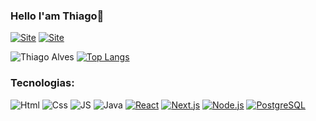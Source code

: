 
### Hello I'am Thiago👋

[![Site](https://img.shields.io/website?label=ThiagoAlves&style=for-the-badge&url=https://visuaplus.com.br/)](https://visuaplus.com.br/)
[![Site](https://img.shields.io/badge/LinkedIn-0077B5?style=for-the-badge&logo=linkedin&logoColor=white)](https://www.linkedin.com/in/thiago-alves0327/)

![Thiago Alves](https://github-readme-stats.vercel.app/api?username=AlvesThiago&show_icons=true&theme=tokyonig)
[![Top Langs](https://github-readme-stats.vercel.app/api/top-langs/?username=AlvesThiago&layout=compact)](https://github.com/anuraghazra/github-readme-stats)


### Tecnologias:



![Html](https://img.shields.io/badge/HTML5-E34F26?style=for-the-badge&logo=html5&logoColor=white)
![Css](https://img.shields.io/badge/CSS3-1572B6?style=for-the-badge&logo=css3&logoColor=white)
![JS](https://img.shields.io/badge/JavaScript-323330?style=for-the-badge&logo=javascript&logoColor=F7DF1E)
![Java](https://img.shields.io/badge/Java-ED8B00?style=for-the-badge&logo=java&logoColor=white)
[![React](https://img.shields.io/badge/React-61DAFB?style=for-the-badge&logo=react&logoColor=white)](https://reactjs.org/)
[![Next.js](https://img.shields.io/badge/Next.js-000000?style=for-the-badge&logo=next.js&logoColor=white)](https://nextjs.org/)
[![Node.js](https://img.shields.io/badge/Node.js-339933?style=for-the-badge&logo=node.js&logoColor=white)](https://nodejs.org/)
[![PostgreSQL](https://img.shields.io/badge/PostgreSQL-336791?style=for-the-badge&logo=postgresql&logoColor=white)](https://www.postgresql.org/)

